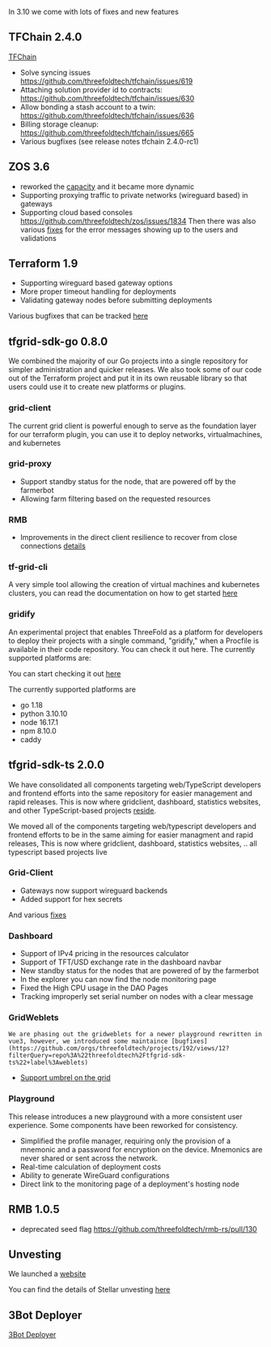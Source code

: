 In 3.10 we come with lots of fixes and new features


## TFChain 2.4.0

[TFChain](https://github.com/threefoldtech/home/issues/1401)
- Solve syncing issues https://github.com/threefoldtech/tfchain/issues/619
- Attaching solution provider id to contracts: https://github.com/threefoldtech/tfchain/issues/630
- Allow bonding a stash account to a twin: https://github.com/threefoldtech/tfchain/issues/636
- Billing storage cleanup: https://github.com/threefoldtech/tfchain/issues/665
- Various bugfixes (see release notes tfchain 2.4.0-rc1)

## ZOS 3.6
- reworked the [capacity](https://github.com/threefoldtech/zos/blob/main/docs/internals/capacity.md) and it became more dynamic
- Supporting proxying traffic to private networks (wireguard based) in gateways
- Supporting cloud based consoles https://github.com/threefoldtech/zos/issues/1834
Then there was also various [fixes](https://github.com/orgs/threefoldtech/projects/192/views/4) for the error messages showing up to the users and validations

## Terraform 1.9

- Supporting wireguard based gateway options
- More proper timeout handling for deployments
- Validating gateway nodes before submitting deployments

Various bugfixes that can be tracked [here](https://github.com/orgs/threefoldtech/projects/192/views/10)

## tfgrid-sdk-go 0.8.0

We combined the majority of our Go projects into a single repository for simpler administration and quicker releases. We also took some of our code out of the Terraform project and put it in its own reusable library so that users could use it to create new platforms or plugins.

### grid-client

The current grid client is powerful enough to serve as the foundation layer for our terraform plugin, you can use it to deploy networks, virtualmachines, and kubernetes 

### grid-proxy

- Support standby status for the node, that are powered off by the farmerbot
- Allowing farm filtering based on the requested resources
### RMB

- Improvements in the direct client resilience to recover from close connections [details](https://github.com/threefoldtech/tfgrid-sdk-go/pull/146)

### tf-grid-cli

A very simple tool allowing the creation of virtual machines and kubernetes clusters, you can read the documentation on how to get started [here](https://manual.grid.tf/tfgridcmd/grid3_cli_readme.html)

### gridify
An experimental project that enables ThreeFold as a platform for developers to deploy their projects with a single command, "gridify," when a Procfile is available in their code repository. You can check it out here. The currently supported platforms are:


You can start checking it out [here](https://github.com/threefoldtech/tfgrid-sdk-go/tree/development/gridify)

The currently supported platforms are

- go 1.18
- python 3.10.10
- node 16.17.1
- npm 8.10.0
- caddy


## tfgrid-sdk-ts 2.0.0

We have consolidated all components targeting web/TypeScript developers and frontend efforts into the same repository for easier management and rapid releases. This is now where gridclient, dashboard, statistics websites, and other TypeScript-based projects [reside](https://github.com/threefoldtech/tfgrid-sdk-ts).


We moved all of the components targeting web/typescript developers and frontend efforts to be in the same  aiming for easier managment and rapid releases, This is now where gridclient, dashboard, statistics websites, .. all typescript based projects live


### Grid-Client
- Gateways now support wireguard backends
- Added support for hex secrets


And various [fixes](https://github.com/orgs/threefoldtech/projects/192/views/12?filterQuery=repo%3A%22threefoldtech%2Ftfgrid-sdk-ts%22+label%3Agrid_client) 


### Dashboard
- Support of IPv4 pricing in the resources calculator
- Support of TFT/USD exchange rate in the dashboard navbar
- New standby status for the nodes that are powered of by the farmerbot
- In the explorer you can now find the node monitoring page
- Fixed the High CPU usage in the DAO Pages
- Tracking improperly set serial number on nodes with a clear message

### GridWeblets
	We are phasing out the gridweblets for a newer playground rewritten in vue3, however, we introduced some maintaince [bugfixes](https://github.com/orgs/threefoldtech/projects/192/views/12?filterQuery=repo%3A%22threefoldtech%2Ftfgrid-sdk-ts%22+label%3Aweblets)
- [Support umbrel on the grid](https://github.com/threefoldtech/home/issues/1394)


### Playground

This release introduces a new playground with a more consistent user experience. Some components have been reworked for consistency.

- Simplified the profile manager, requiring only the provision of a mnemonic and a password for encryption on the device. Mnemonics are never shared or sent across the network.
- Real-time calculation of deployment costs
- Ability to generate WireGuard configurations
- Direct link to the monitoring page of a deployment's hosting node


## RMB 1.0.5
- deprecated seed flag https://github.com/threefoldtech/rmb-rs/pull/130




## Unvesting

We launched a [website](https://tokenservices.threefold.io/unvest/)

You can find the details of Stellar unvesting [here](https://github.com/threefoldtech/home/issues/1166)



## 3Bot Deployer
[3Bot Deployer](https://github.com/threefoldtech/home/issues/1428)
